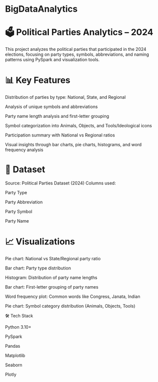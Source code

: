 # BigDataAnalytics
# 🗳️ Political Parties Analytics – 2024

This project analyzes the political parties that participated in the 2024 elections, focusing on party types, symbols, abbreviations, and naming patterns using PySpark and visualization tools.

# 📊 Key Features

Distribution of parties by type: National, State, and Regional

Analysis of unique symbols and abbreviations

Party name length analysis and first-letter grouping

Symbol categorization into Animals, Objects, and Tools/Ideological icons

Participation summary with National vs Regional ratios

Visual insights through bar charts, pie charts, histograms, and word frequency analysis

# 📁 Dataset

Source: Political Parties Dataset (2024)
Columns used:

Party Type

Party Abbreviation

Party Symbol

Party Name

# 📈 Visualizations

Pie chart: National vs State/Regional party ratio

Bar chart: Party type distribution

Histogram: Distribution of party name lengths

Bar chart: First-letter grouping of party names

Word frequency plot: Common words like Congress, Janata, Indian

Pie chart: Symbol category distribution (Animals, Objects, Tools)

🛠️ Tech Stack

Python 3.10+

PySpark

Pandas

Matplotlib

Seaborn

Plotly
